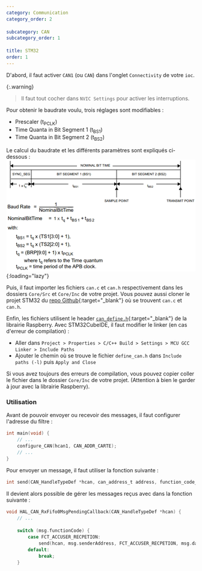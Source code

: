 ```yaml
---
category: Communication
category_order: 2

subcategory: CAN
subcategory_order: 1

title: STM32
order: 1
---
```


D'abord, il faut activer `CAN1` (ou `CAN`) dans l'onglet `Connectivity` de votre `ioc`.

{:.warning}
> Il faut tout cocher dans `NVIC Settings` pour activer les interruptions.

Pour obtenir le baudrate voulu, trois réglages sont modifiables :
- Prescaler (t<sub>PCLK</sub>)
- Time Quanta in Bit Segment 1 (t<sub>BS1</sub>)
- Time Quanta in Bit Segment 2 (t<sub>BS2</sub>)

Le calcul du baudrate et les différents paramètres sont expliqués ci-dessous :
![CAN timing](/images/CAN/timing.webp){:loading="lazy"}

Puis, il faut importer les fichiers `can.c` et `can.h` respectivement dans les dossiers `Core/Src` et `Core/Inc` de votre projet. Vous pouvez aussi cloner le projet STM32 du [repo Github](https://github.com/RobotechNancy/Communication/tree/master/CAN/L432){:target="_blank"} où se trouvent `can.c` et `can.h`.

Enfin, les fichiers utilisent le header [`can_define.h`](https://github.com/RobotechNancy/Communication/blob/master/CAN/Raspberry/include/define_can.h){:target="_blank"} de la librairie Raspberry.
Avec STM32CubeIDE, il faut modifier le linker (en cas d'erreur de compilation) :
- Aller dans `Project > Properties > C/C++ Build > Settings > MCU GCC Linker > Include Paths`
- Ajouter le chemin où se trouve le fichier `define_can.h` dans `Include paths (-l)` puis `Apply and Close`

Si vous avez toujours des erreurs de compilation, vous pouvez copier coller le fichier dans le dossier `Core/Inc` de votre projet.
(Attention à bien le garder à jour avec la librairie Raspberry).

### Utilisation

Avant de pouvoir envoyer ou recevoir des messages, il faut configurer l'adresse du filtre :
```c
int main(void) {
    // ...
    configure_CAN(hcan1, CAN_ADDR_CARTE);
    // ...
}
```

Pour envoyer un message, il faut utiliser la fonction suivante :
```c
int send(CAN_HandleTypeDef *hcan, can_address_t address, function_code_t functionCode , uint8_t data[], uint8_t length, uint8_t messageID, bool isResponse);
```

Il devient alors possible de gérer les messages reçus avec dans la fonction suivante :
```c
void HAL_CAN_RxFifo0MsgPendingCallback(CAN_HandleTypeDef *hcan) {
    // ...

    switch (msg.functionCode) {
        case FCT_ACCUSER_RECPETION:
            send(hcan, msg.senderAddress, FCT_ACCUSER_RECPETION, msg.data, 1, msg.messageID, true);
        default:
            break;
    }
```
